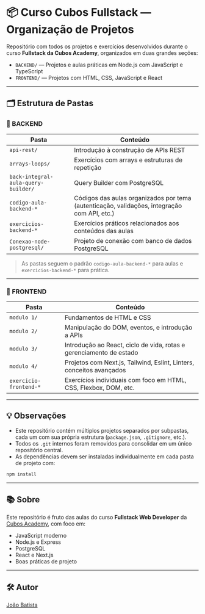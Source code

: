 # 📦 Curso Cubos Fullstack — Organização de Projetos

Repositório com todos os projetos e exercícios desenvolvidos durante o curso **Fullstack da Cubos Academy**, organizados em duas grandes seções:

- `BACKEND/` — Projetos e aulas práticas em Node.js com JavaScript e TypeScript
- `FRONTEND/` — Projetos com HTML, CSS, JavaScript e React

---

## 🗂 Estrutura de Pastas

### 🚀 BACKEND

| Pasta | Conteúdo |
|-------|----------|
| `api-rest/` | Introdução à construção de APIs REST |
| `arrays-loops/` | Exercícios com arrays e estruturas de repetição |
| `back-integral-aula-query-builder/` | Query Builder com PostgreSQL |
| `codigo-aula-backend-*` | Códigos das aulas organizados por tema (autenticação, validações, integração com API, etc.) |
| `exercicios-backend-*` | Exercícios práticos relacionados aos conteúdos das aulas |
| `Conexao-node-postgresql/` | Projeto de conexão com banco de dados PostgreSQL |

> As pastas seguem o padrão `codigo-aula-backend-*` para aulas e `exercicios-backend-*` para prática.

---

### 🎨 FRONTEND

| Pasta | Conteúdo |
|-------|----------|
| `modulo 1/` | Fundamentos de HTML e CSS |
| `modulo 2/` | Manipulação do DOM, eventos, e introdução a APIs |
| `modulo 3/` | Introdução ao React, ciclo de vida, rotas e gerenciamento de estado |
| `modulo 4/` | Projetos com Next.js, Tailwind, Eslint, Linters, conceitos avançados |
| `exercicio-frontend-*` | Exercícios individuais com foco em HTML, CSS, Flexbox, DOM, etc. |

---

## 💡 Observações

- Este repositório contém múltiplos projetos separados por subpastas, cada um com sua própria estrutura (`package.json`, `.gitignore`, etc.).
- Todos os `.git` internos foram removidos para consolidar em um único repositório central.
- As dependências devem ser instaladas individualmente em cada pasta de projeto com:

```bash
npm install
```

---

## 📚 Sobre

Este repositório é fruto das aulas do curso **Fullstack Web Developer** da [Cubos Academy](https://cubos.academy/), com foco em:

- JavaScript moderno
- Node.js e Express
- PostgreSQL
- React e Next.js
- Boas práticas de projeto

---

## 🛠️ Autor
[João Batista](https://github.com/Joaobneto1)
